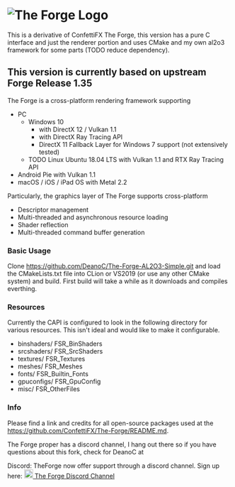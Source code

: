 # ![The Forge Logo](Screenshots/TheForge-on-white.jpg)

This is a derivative of ConfettiFX The Forge, this version has a pure C interface and just the renderer portion and uses CMake and my own al2o3 framework for some parts (TODO reduce dependency).

## This version is currently based on upstream Forge Release 1.35

The Forge is a cross-platform rendering framework supporting
- PC 
  * Windows 10 
     * with DirectX 12 / Vulkan 1.1
     * with DirectX Ray Tracing API
     * DirectX 11 Fallback Layer for Windows 7 support (not extensively tested)
  * TODO Linux Ubuntu 18.04 LTS with Vulkan 1.1 and RTX Ray Tracing API
- Android Pie with Vulkan 1.1
- macOS / iOS / iPad OS with Metal 2.2

Particularly, the graphics layer of The Forge supports cross-platform
- Descriptor management
- Multi-threaded and asynchronous resource loading
- Shader reflection
- Multi-threaded command buffer generation

### Basic Usage
Clone https://github.com/DeanoC/The-Forge-AL2O3-Simple.git and load the CMakeLists.txt file into CLion or VS2019 (or use any other CMake system) and build. First build will take a while as it downloads and compiles everthing.

### Resources
Currently the CAPI is configured to look in the following directory for various resources. This isn't ideal and would like to make it configurable.
* binshaders/                                FSR_BinShaders
* srcshaders/                                FSR_SrcShaders
* textures/                                  FSR_Textures
* meshes/                                    FSR_Meshes
* fonts/                                     FSR_Builtin_Fonts
* gpuconfigs/                                FSR_GpuConfig
* misc/                                      FSR_OtherFiles

### Info

Please find a link and credits for all open-source packages used at the https://github.com/ConfettiFX/The-Forge/README.md.

The Forge proper has a discord channel, I hang out there so if you have questions about this fork, check for DeanoC at

Discord: TheForge now offer support through a discord channel. Sign up here: 
<a href="https://discord.gg/hJS54bz" target="_blank"><img src="Screenshots/Discord.png" 
 width="20" height="20" border="0" /> The Forge Discord Channel

